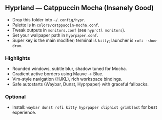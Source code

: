 ## Hyprland — Catppuccin Mocha (Insanely Good)

- Drop this folder into `~/.config/hypr`.
- Palette is in `colors/catppuccin-mocha.conf`.
- Tweak outputs in `monitors.conf` (see `hyprctl monitors`).
- Set your wallpaper path in `hyprpaper.conf`.
- Super key is the main modifier; terminal is `kitty`; launcher is `rofi -show drun`.

### Highlights
- Rounded windows, subtle blur, shadow tuned for Mocha.
- Gradient active borders using Mauve → Blue.
- Vim-style navigation (HJKL), rich workspace bindings.
- Safe autostarts (Waybar, Dunst, Hyprpaper) with graceful fallbacks.

### Optional
- Install: `waybar dunst rofi kitty hyprpaper cliphist grimblast` for best experience.

